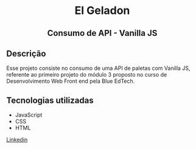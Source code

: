 <h1 align="center"> El Geladon  </h1>
<h2 align="center"> Consumo de API - Vanilla JS </h2>

<h2>Descrição</h2>
  <p> Esse projeto consiste no consumo de uma API de paletas com Vanilla JS, referente ao primeiro projeto do módulo 3 proposto no curso de Desenvolvimento Web Front end pela Blue EdTech.</p>
  
  <h2>Tecnologias utilizadas</h2>
    <ul>
<li>JavaScript</li>
  <li>CSS</li>
  <li>HTML</li>
</ul>

<a href="https://www.linkedin.com/in/victor-silva-teixeira-b9a4391a3/" target="blank">Linkedin</a>
